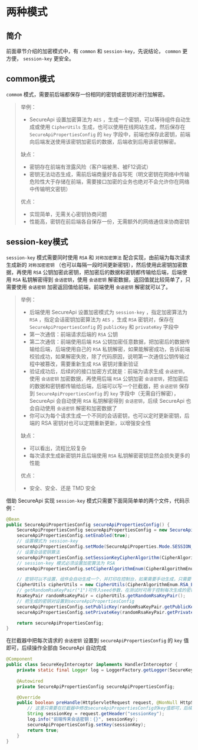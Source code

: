 # 两种模式

## 简介

前面章节介绍的加密模式中，有 `common` 和 `session-key`，先说结论， `common` 更方便， `session-key` 更安全。

## common模式

`commom` 模式，需要前后端都保存一份相同的密钥或密钥对进行加解密。

> 举例：
> 
> - SecureApi 设置加密算法为 `AES` ，生成一个密钥，可以等待组件自动生成或使用 `CipherUtils` 生成，也可以使用在线网站生成，然后保存在 `SecureApiPropertiesConfig` 的 `key` 字段中，前端也保存此密钥，前端向后端发送使用该密钥加密后的数据，后端收到后用该密钥解密。
> 
> 缺点：
>
> - 密钥存在前端有泄露风险（客户端被黑、被F12调试）
> - 密钥无法动态生成，需前后端商量好各自写死（明文密钥在网络中传输危险性大于存储在前端，需要接口加密的业务也绝对不会允许你在网络中传输明文密钥）
> 
> 优点：
> 
> - 实现简单，无需关心密钥协商问题
> - 性能高，密钥在前后端各自保存一份，无需额外的网络通信来协商密钥

## session-key模式

`session-key` 模式需要同时使用 `RSA` 和 `对称加密算法` 配合实现，由前端为每次请求生成新的 `对称加密密钥` （也可以每隔一段时间更新密钥），然后使用此密钥加密数据，再使用 `RSA` 公钥加密此密钥，把加密后的数据和密钥都传输给后端，后端使用 `RSA` 私钥解密得到 `会话密钥`，使用 `会话密钥` 解密数据，返回值就比较简单了，只需要使用 `会话密钥` 加密返回值给前端，前端使用 `会话密钥` 解密就可以了。

> 举例：
>
> - 后端使用 SecureApi 设置加密模式为 `session-key` ，指定加密算法为 `RSA` ，指定会话密钥加密算法为 `AES` ，生成 `RSA` 密钥对，保存在 `SecureApiPropertiesConfig` 的 `publicKey` 和 `privateKey` 字段中
> - 第一次通信：前端请求后端的 `RSA` 公钥
> - 第二次通信：前端使用后端 `RSA` 公钥加密任意数据，把加密后的数据传输给后端，后端使用自己的 `RSA` 私钥解密，如果能解密成功，告诉前端校验成功，如果解密失败，除了代码原因，说明第一次通信公钥传输过程中被篡改，需要重新生成 `RSA` 密钥对重新验证
> - 验证成功后，后续的的接口加密方式就是：前端为请求生成 `会话密钥`，使用 `会话密钥` 加密数据，再使用后端 `RSA` 公钥加密 `会话密钥`，把加密后的数据和密钥都传输给后端，后端可以写一个拦截器，把 `会话密钥` 保存到 `SecureApiPropertiesConfig` 的 `key` 字段中（无需自行解密），SecureApi 会自动使用 `RSA` 私钥解密得到 `会话密钥`，后续 SecureApi 也会自动使用 `会话密钥` 解密和加密数据了
> - 你可以为每个请求生成一个不同的会话密钥，也可以定时更新密钥，后端的 RSA 密钥对也可以定期重新更新，以增强安全性
>
> 缺点：
>
> - 可以看出，流程比较复杂
> - 每次请求生成新密钥并且后端使用 `RSA` 私钥解密密钥显然会损失更多的性能
>
> 优点：
>
> - 安全、安全、还是 TMD 安全

借助 SecureApi 实现 `session-key` 模式只需要下面简简单单的两个文件，代码示例：

```java title="SecureApi 配置文件"
@Bean
public SecureApiPropertiesConfig secureApiPropertiesConfig() {
    SecureApiPropertiesConfig secureApiPropertiesConfig = new SecureApiPropertiesConfig();
    secureApiPropertiesConfig.setEnabled(true);
    // 设置模式为 session-key
    secureApiPropertiesConfig.setMode(SecureApiProperties.Mode.SESSION_KEY);
    // 设置会话密钥算法
    secureApiPropertiesConfig.setSessionKeyCipherAlgorithm(CipherAlgorithmEnum.AES_ECB_PKCS5);
    // session-key 模式必须设置加密算法为 RSA
    secureApiPropertiesConfig.setCipherAlgorithmEnum(CipherAlgorithmEnum.RSA_ECB_SHA256);

    // 密钥可以不设置，组件会自动生成一个，并打印在控制台，如果需要手动生成，只需要使用组件提供的CipherUtils
    CipherUtils cipherUtils = new CipherUtils(CipherAlgorithmEnum.RSA_ECB_SHA256);
    // getRandomRsaKeyPair("1")可传入seed参数，在测试时可用于控制每次生成的密钥相同
    RsaKeyPair randomRsaKeyPair = cipherUtils.getRandomRsaKeyPair();
    // 把生成的密钥对设置到secureApiPropertiesConfig
    secureApiPropertiesConfig.setPublicKey(randomRsaKeyPair.getPublicKey());
    secureApiPropertiesConfig.setPrivateKey(randomRsaKeyPair.getPrivateKey());

    return secureApiPropertiesConfig;
}
```

在拦截器中把每次请求的 `会话密钥` 设置到 `secureApiPropertiesConfig` 的 `key` 值即可，后续操作全部由 SecureApi 自动完成

```java title="SessionKey 拦截器"
@Component
public class SecureKeyInterceptor implements HandlerInterceptor {
    private static final Logger log = LoggerFactory.getLogger(SecureKeyInterceptor.class);
    
    @Autowired
    private SecureApiPropertiesConfig secureApiPropertiesConfig;

    @Override
    public boolean preHandle(HttpServletRequest request, @NonNull HttpServletResponse response, @NonNull Object handler) {
        // 这里只需要在拦截器中修改secureApiPropertiesConfig的key值即可，后续操作全部由 SecureApi 自动完成
        String sessionKey = request.getHeader("sessionKey");
        log.info("前端传来会话密钥：{}", sessionKey);
        secureApiPropertiesConfig.setKey(sessionKey);
        return true;
    }
}
```
